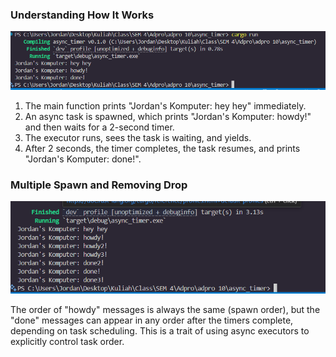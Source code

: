 
### Understanding How It Works

![alt text](image.png)

1. The main function prints "Jordan's Komputer: hey hey" immediately.
2. An async task is spawned, which prints "Jordan's Komputer: howdy!" and then waits for a 2-second timer.
3. The executor runs, sees the task is waiting, and yields.
4. After 2 seconds, the timer completes, the task resumes, and prints "Jordan's Komputer: done!".

### Multiple Spawn and Removing Drop

![alt text](image-1.png)

The order of "howdy" messages is always the same (spawn order), but the "done" messages can appear in any order after the timers complete, depending on task scheduling. This is a trait of using async executors to explicitly control task order.

